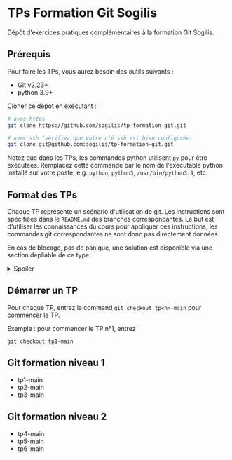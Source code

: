 # TPs Formation Git Sogilis

Dépôt d'exercices pratiques complémentaires à la formation Git Sogilis.

## Prérequis

Pour faire les TPs, vous aurez besoin des outils suivants :

- Git v2.23+
- python 3.9+

Cloner ce dépot en exécutant :

```bash
# avec https
git clone https://github.com/sogilis/tp-formation-git.git

# avec ssh (vérifiez que votre clé ssh est bien configurée)
git clone git@github.com:sogilis/tp-formation-git.git
```

Notez que dans les TPs, les commandes python utilisent `py` pour être exécutées.
Remplacez cette commande par le nom de l'exécutable python installé sur votre poste, e.g. `python`, `python3`, `/usr/bin/python3.9`, etc.

## Format des TPs

Chaque TP représente un scénario d'utilisation de git.
Les instructions sont spécifiées dans le `README.md` des branches correspondantes.
Le but est d'utiliser les connaissances du cours pour appliquer ces instructions, les commandes git correspondantes ne sont donc pas directement données.

En cas de blocage, pas de panique, une solution est disponible via une section dépliable de ce type:

<details>
<summary>Spoiler</summary>

```
git command-that-solve-my-problem
```

</details>

## Démarrer un TP

Pour chaque TP, entrez la command `git checkout tp<n>-main` pour commencer le TP.

Exemple : pour commencer le TP n°1, entrez

```
git checkout tp1-main
```

## Git formation niveau 1

- tp1-main
- tp2-main
- tp3-main

## Git formation niveau 2

- tp4-main
- tp5-main
- tp6-main
